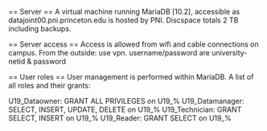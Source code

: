 == Server ==
A virtual machine running MariaDB [10.2], accessible as datajoint00.pni.princeton.edu is hosted by PNI.
Discspace totals 2 TB including backups.

== Server access ==
Access is allowed from wifi and cable connections on campus. From the outside: use vpn.
username/password are university-netid & password

== User roles ==
User management is performed within MariaDB. A list of all roles and their grants:

U19_Dataowner: GRANT ALL PRIVILEGES on U19_%
U19_Datamanager:  SELECT, INSERT, UPDATE, DELETE on U19_%
U19_Technician:  GRANT SELECT, INSERT on U19_%
U19_Reader: GRANT SELECT on U19_%

